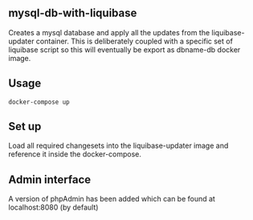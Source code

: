 ## mysql-db-with-liquibase

Creates a mysql database and apply all the updates from the liquibase-updater container.
This is deliberately coupled with a specific set of liquibase script so this will eventually be export as dbname-db docker image.

## Usage

```
docker-compose up
```

## Set up
Load all required changesets into the liquibase-updater image and reference it inside the docker-compose.

## Admin interface
A version of phpAdmin has been added which can be found at localhost:8080 (by default)